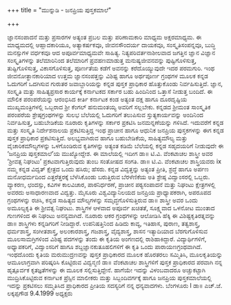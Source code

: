 +++
title = "ಮುನ್ನುಡಿ - ಜನಪ್ರಿಯ ಪುಸ್ತಕಮಾಲೆ"

+++

ಜ್ಞಾನಸಂಪಾದನೆ ಮತ್ತು ಪ್ರಸಾರಗಳ ಅತ್ಯಂತ ಪ್ರಬಲ ಮತ್ತು ಪರಿಣಾಮಕಾರಿ ಮಾಧ್ಯಮ
ಅಕ್ಷರಮಾಧ್ಯಮ. ಈ ಮಾಧ್ಯಮದಲ್ಲಿ ಆಹ್ಲಾದಕಾರಿಯೂ, ಅತ್ಯಾಕರ್ಷಕವೂ, ಜೀವನಸೌಂದರ್ಯ
ದಾಯಕವೂ, ಸಂಸ್ಕೃತಿಸಂಪನ್ನವೂ, ಬುದ್ಧಿ ಮನಸ್ಸುಗಳ ವರ್ಧಕವೂ ಆದ ಅಪೂರ್ವಮಾಧ್ಯಮವೇ
ಸಾಹಿತ್ಯ. ನಿತ್ಯಪರಿವರ್ತನಾಶೀಲವಾದ ಜಗತ್ತಿನ ಜ್ಞಾನ ವಿಜ್ಞಾನ ಸಂಸ್ಕೃತಿಗಳನ್ನು ತಲೆಮಾರಿನಿಂದ
ತಲೆಮಾರಿಗೆ ಪ್ರವಹಣಮಾಡುತ್ತ ಮನುಷ್ಯಜೀವನವನ್ನು ಪುಷ್ಟಿಗೊಳಿಸುತ್ತ, ತುಷ್ಟಿಗೊಳಿಸುತ್ತ,
ವಿಕಾಸಗೊಳಿಸುತ್ತ, ಪೂರ್ಣತೆಯ ಕಡೆಗೆ ಅವನನ್ನು ಕರೆದೊಯ್ಯುವುದೇ ಇದರ ಪರಮಗುರಿ.
ಇಂಥ ಜೀವನೋತ್ಥಾನಕಾರಿಯಾದ ಉತ್ತಮ ಜ್ಞಾನಸಂಪತ್ತನ್ನು ವಿಶಿಷ್ಟ ಹಾಗೂ ಅರ್ಥಪೂರ್ಣ
ಗ್ರಂಥಗಳ ಮೂಲಕ ಕನ್ನಡ ಓದುಗರಿಗೆ ಒದಗಿಸುವ ಗುರುತರ ಜವಾಬ್ದಾರಿಯನ್ನು ಕನ್ನಡ
ಪುಸ್ತಕ ಪ್ರಾಧಿಕಾರ ಹೊತ್ತುಕೊಂಡು ನಿರ್ವಹಿಸುತ್ತಿದೆ.
ಜ್ಞಾನ, ಸಂಸ್ಕೃತಿ ಮತ್ತು ಸಾಹಿತ್ಯಪ್ರಸಾರ ಕಾರ್ಯಕ್ಕೆ ಕರ್ನಾಟಕದ ಸರ್ಕಾರ ಬಹು
ಹಿಂದಿನಿಂದ ಒತ್ತಾಸೆ ನೀಡುತ್ತ ಬಂದಿದೆ. ಈ ಮೌಲಿಕ ಪರಂಪರೆಯನ್ನು ಆರಂಭಿಸಿದ
ಕೀರ್ತಿ ಕರ್ನಾಟಕ ಕಂಡ ಅತ್ಯಂತ ದಕ್ಷ ಹಾಗೂ ದೂರದೃಷ್ಟಿಯ ಮುಖ್ಯಮಂತ್ರಿಗಳಲ್ಲಿ
ಒಬ್ಬರಾದ ಶ್ರೀ ಕೆಂಗಲ್ ಹನುಮಂತಯ್ಯ ಅವರಿಗೆ ಸಲ್ಲಬೇಕು. ಕನ್ನಡದ ಶ್ರೀಮಂತ ಸಾಂಸ್ಕೃತಿಕ
ಪರಂಪರೆಯ ಶ್ರೇಷ್ಠಗ್ರಂಥಗಳನ್ನು ಸುಲಭ ಬೆಲೆಯಲ್ಲಿ ಓದುಗರಿಗೆ ತಲುಪಿಸುವ ಸ್ತುತ್ಯಕಾರ್ಯವನ್ನು
ಅಂದಿನಿಂದ ನಿರ್ವಹಿಸುತ್ತ, ಬಹುಬೇಡಿಕೆಯ ನೂರಾರು ಕೃತಿಗಳನ್ನು ಸರ್ಕಾರ ಪ್ರಕಟಿಸಿ
ಜನಮನ್ನಣೆಯನ್ನು ಗಳಿಸಿದೆ.
ಇದುವರೆಗೆ ಕನ್ನಡ ಮತ್ತು ಸಂಸ್ಕೃತಿ ನಿರ್ದೇಶನಾಲಯ ಪ್ರಕಟಿಸುತ್ತಿದ್ದ ಇಂಥ ಪ್ರಾಚೀನ
ಹಾಗೂ ಆಧುನಿಕ ಜನಪ್ರಿಯ ಪುಸ್ತಕಗಳನ್ನು ಈಗ ಕನ್ನಡ ಪುಸ್ತಕ ಪ್ರಾಧಿಕಾರ ಪ್ರಕಟಿಸುತ್ತಿದೆ.
ಅಲಭ್ಯವಾಗಿರುವ ಹಾಗೂ ಬಹುಬೇಡಿಕೆಯ, ಸಾಹಿತ್ಯಮೌಲ್ಯ ಮತ್ತು ವೈಚಾರಿಕಮೌಲ್ಯಗಳನ್ನು
ಒಳಗೊಂಡಿರುವ ಕೃತಿಗಳನ್ನು ಅತ್ಯಂತ ಕಡಿಮೆ ಬೆಲೆಯಲ್ಲಿ ಕನ್ನಡ ಸಹೃದಯರಿಗೆ ನೀಡುವುದೇ
ಈ ‘ಜನಪ್ರಿಯ ಪುಸ್ತಕಮಾಲೆ’ಯ ಮುಖ್ಯೋದ್ದೇಶ.
ಈ ಮಾಲೆಯಲ್ಲಿ ಇದೀಗ ಡಾ॥ ಟಿ.ವಿ. ವೆಂಕಟಾಚಲ ಶಾಸ್ತ್ರೀ ಅವರ ‘ಶ್ರೀವತ್ಸ ನಿಘಂಟು’
ಪ್ರಕಟವಾಗುತ್ತಿರುವುದು ತುಂಬ ಸಂತೋಷದ ಸಂಗತಿ. ಡಾ॥ ಟಿ.ವಿ. ವೆಂಕಟಾಚಲ ಶಾಸ್ತ್ರಿಯವರು
ix
ನಮ್ಮ ಕನ್ನಡ ವಿದ್ವತ್ ಕ್ಷೇತ್ರದ ಒಂದು ಹಸಿರು; ಹೆಸರು. ಕನ್ನಡ ವಿದ್ವತ್ತನ್ನು ಅತ್ಯಂತ ಪ್ರೀತಿ,
ಶ್ರದ್ಧೆ ಹಾಗೂ ಅರ್ಪಣ ಮನೋಧರ್ಮದಿಂದ ಎತ್ತರೆತ್ತರಕ್ಕೆ ಬೆಳೆಸಿಕೊಂಡು ಬರುತ್ತಿರುವ
ಬೆರಳೆಣಿಕೆಯ ಅತಿ ಶ್ರೇಷ್ಠ ವಿದ್ವಾಂಸರಲ್ಲಿ ಒಬ್ಬರು. ವ್ಯಾಕರಣ, ಛಂದಸ್ಸು, ಕವಿಗಳ ಕಾಲವಿಚಾರ,
ಪಾಠನಿರ್ಧರಣೆ, ಪ್ರಾಚೀನ ಪಠ್ಯಸಂಪಾದನೆ ಮತ್ತು ನಿಘಂಟು ಕ್ಷೇತ್ರಗಳಲ್ಲಿ ಅವರದು
ಅಸಾಧಾರಣವಾದ ವಿದ್ವತ್ತು. ಮೈಸೂರು ವಿಶ್ವವಿದ್ಯಾನಿಲಯದ ಜನಪ್ರಿಯ ಪ್ರಾಧ್ಯಾಪಕರಾಗಿ,
ಅಪರೂಪದ ಗ್ರಂಥಗಳನ್ನು ರಚಿಸಿ, ಕನ್ನಡ ಸಾಹಿತ್ಯದ ಮೌಲ್ಯಗಳನ್ನು ಸಮೃದ್ಧಗೊಳಿಸುತ್ತಿರುವ
ಡಾ॥ ಶಾಸ್ತ್ರೀ ಅವರ ಒಂದು ಅಮೂಲ್ಯಕೃತಿ ಈ ಶ್ರೀವತ್ಸ ನಿಘಂಟು.
ಶಾಸ್ತ್ರಿಗಳ ಆಳವಾದ ಅಪೂರ್ವ ಖಚಿತತೆ, ಸೂಕ್ಷ್ಮವಾದ ಒಳನೋಟ ಮುಂತಾದ
ಗುಣಗಳಿಂದ ಈ ನಿಘಂಟು ಅನನ್ಯವಾಗಿದೆ. ನೂರಾರು ಆಕರ ಗ್ರಂಥಗಳನ್ನು ಆಲೋಡಿಸಿ
ಹೆಕ್ಕಿ ಈ ವಿಶಿಷ್ಟಕೃತಿರತ್ನವನ್ನು ಡಾ॥ ಶಾಸ್ತ್ರಿಗಳು ಕನ್ನಡಿಗರಿಗೆ ನೀಡಿದ್ದಾರೆ. ಉಪನಿಷತ್ತಿನಿಂದ
ಹಿಡಿದು ಕಾವ್ಯ, ಇತಿಹಾಸ, ಪುರಾಣ, ತತ್ವಶಾಸ್ತ್ರ, ಧರ್ಮಶಾಸ್ತ್ರ, ಸಂಗೀತಶಾಸ್ತ್ರ, ಅಲಂಕಾರಶಾಸ್ತ್ರ,
ಗಜಶಾಸ್ತ್ರ, ವೈದ್ಯಶಾಸ್ತ್ರ, ಶಾಸನ ಇತ್ಯಾದಿಯಾದ ಬೆರಗುಗೊಳಿಸುವ ಮೂಲಸಾಮಗ್ರಿಗಳಿಂದ
ವಿಶಿಷ್ಟ ಪದಗಳನ್ನು ತಂದು ಈ ಕೃತಿಯ ಅಂಗಣದಲ್ಲಿ ರಾಶಿಹಾಕಿದ್ದಾರೆ. ವಿದ್ಯಾರ್ಥಿಗಳಿಗೆ,
ಅಧ್ಯಾಪಕರಿಗೆ, ವಿದ್ವಾಂಸರಿಗೆ ಹಾಗೂ ಶಬ್ದಜ್ಞಾನಕುತೂಹಲಿಗಳಿಗೆ ಈ ಕೃತಿ ಒಂದು
ಪಾರಾಯಣಗ್ರಂಥವಾಗಿದೆ. ಇಂಥದೊಂದು ಕೃತಿಯ ಮರುಮುದ್ರಣವನ್ನು ಪುಸ್ತಕ ಪ್ರಾಧಿಕಾರದ
ಮೂಲಕ ಹೊರತರಲು ಸಮ್ಮಿತಿಸಿ, ಮೂಲಕೃತಿಯನ್ನು ಆಮೂಲಾಗ್ರವಾಗಿ ಪರಿಷ್ಕರಿಸಿ ಕೊಟ್ಟಿರುವ
ವಿದ್ವನ್ಮಣಿ ಡಾ॥ ವೆಂಕಟಾಚಲ ಶಾಸ್ತ್ರಿಗಳಿಗೆ ಪುಸ್ತಕ ಪ್ರಾಧಿಕಾರದ ಪರವಾಗಿ ನನ್ನ ಹೃತ್ಪೂರ್ವಕ
ಕೃತಜ್ಞತೆಗಳನ್ನು ಈ ಮೂಲಕ ಸಲ್ಲಿಸುತ್ತಿದ್ದೇನೆ. ಹಾಗೆಯೇ ಇದನ್ನು ವಿಳಂಬವಾದರೂ
ಅಚ್ಚುಕಟ್ಟಾಗಿ ಮುದ್ರಿಸಿಕೊಟ್ಟಿರುವ ಕರ್ನಾಟಕ ಪ್ರೆಸ್ಸಿನ ಮಾಲೀಕರು ಮತ್ತು ಸಿಬ್ಬಂದಿವರ್ಗಕ್ಕೆ
ಹಾಗೂ ಜನಪ್ರಿಯ ಪುಸ್ತಕಮಾಲೆಯಲ್ಲಿ ಇದನ್ನು ಪ್ರಕಟಿಸಲು ಸಮ್ಮತಿಸಿದ ಪ್ರಾಧಿಕಾರದ
ಪ್ರೀತಿಯ ಸದಸ್ಯರಿಗೆ ನನ್ನ ಧನ್ಯವಾದಗಳು.
ಬೆಂಗಳೂರು l ಡಾ॥ ಎಚ್.ಜೆ. ಲಕ್ಕಪ್ಪಗೌಡ
9.4.1999 ಅಧ್ಯಕ್ಷರು